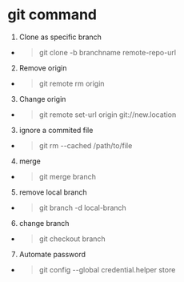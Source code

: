# git command

1. Clone as specific branch

- > git clone -b branchname remote-repo-url

2. Remove origin

- >  git remote rm origin

3. Change origin

- > git remote set-url origin git://new.location

3. ignore a commited file

- > git rm --cached /path/to/file

4. merge

- > git merge branch

5. remove local branch

- > git branch -d local-branch

6. change branch

- > git checkout branch

7. Automate password

- > git config --global credential.helper store

